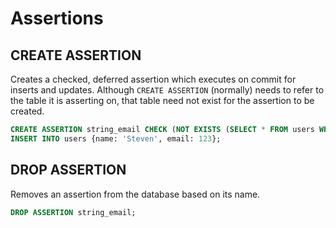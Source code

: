 # Assertions

## CREATE ASSERTION

Creates a checked, deferred assertion which executes on commit
for inserts and updates.
Although `CREATE ASSERTION` (normally) needs to refer to the table
it is asserting on, that table need not exist for the assertion to be created.

```sql
CREATE ASSERTION string_email CHECK (NOT EXISTS (SELECT * FROM users WHERE TYPEOF(email) != 'text'));
INSERT INTO users {name: 'Steven', email: 123};
```

## DROP ASSERTION

Removes an assertion from the database based on its name.

```sql
DROP ASSERTION string_email;
```
